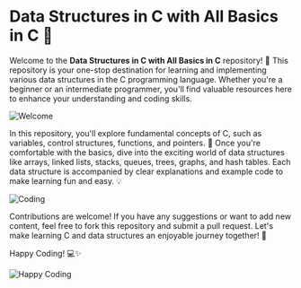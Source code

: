 # Data Structures in C with All Basics in C 🎉

Welcome to the **Data Structures in C with All Basics in C** repository! 🚀 This repository is your one-stop destination for learning and implementing various data structures in the C programming language. Whether you're a beginner or an intermediate programmer, you'll find valuable resources here to enhance your understanding and coding skills.

![Welcome](https://media.giphy.com/media/hvRJCLFzcasrR4ia7z/giphy.gif)

In this repository, you'll explore fundamental concepts of C, such as variables, control structures, functions, and pointers. 🌟 Once you're comfortable with the basics, dive into the exciting world of data structures like arrays, linked lists, stacks, queues, trees, graphs, and hash tables. Each data structure is accompanied by clear explanations and example code to make learning fun and easy. 💡

![Coding](https://media.giphy.com/media/3oKIPnAiaMCws8nOsE/giphy.gif)

Contributions are welcome! If you have any suggestions or want to add new content, feel free to fork this repository and submit a pull request. Let's make learning C and data structures an enjoyable journey together! 🌈

Happy Coding! 💻✨

![Happy Coding](https://media.giphy.com/media/LMcB8XospGZO8UQq87/giphy.gif)
